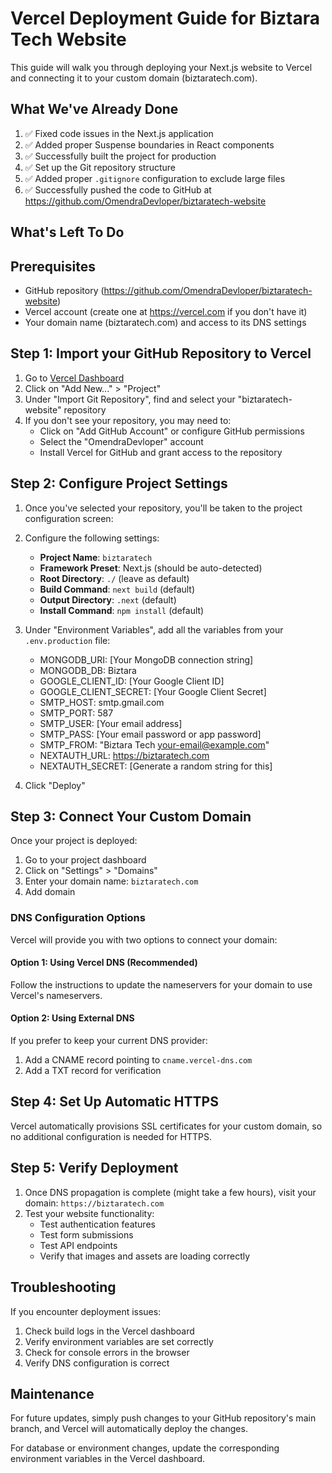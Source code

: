 # Vercel Deployment Guide for Biztara Tech Website

This guide will walk you through deploying your Next.js website to Vercel and connecting it to your custom domain (biztaratech.com).

## What We've Already Done

1. ✅ Fixed code issues in the Next.js application
2. ✅ Added proper Suspense boundaries in React components
3. ✅ Successfully built the project for production
4. ✅ Set up the Git repository structure
5. ✅ Added proper `.gitignore` configuration to exclude large files
6. ✅ Successfully pushed the code to GitHub at https://github.com/OmendraDevloper/biztaratech-website

## What's Left To Do

## Prerequisites

- GitHub repository (https://github.com/OmendraDevloper/biztaratech-website)
- Vercel account (create one at https://vercel.com if you don't have it)
- Your domain name (biztaratech.com) and access to its DNS settings

## Step 1: Import your GitHub Repository to Vercel

1. Go to [Vercel Dashboard](https://vercel.com/dashboard)
2. Click on "Add New..." > "Project"
3. Under "Import Git Repository", find and select your "biztaratech-website" repository
4. If you don't see your repository, you may need to:
   - Click on "Add GitHub Account" or configure GitHub permissions
   - Select the "OmendraDevloper" account
   - Install Vercel for GitHub and grant access to the repository

## Step 2: Configure Project Settings

1. Once you've selected your repository, you'll be taken to the project configuration screen:

2. Configure the following settings:
   - **Project Name**: `biztaratech`
   - **Framework Preset**: Next.js (should be auto-detected)
   - **Root Directory**: `./` (leave as default)
   - **Build Command**: `next build` (default)
   - **Output Directory**: `.next` (default)
   - **Install Command**: `npm install` (default)

3. Under "Environment Variables", add all the variables from your `.env.production` file:
   - MONGODB_URI: [Your MongoDB connection string]
   - MONGODB_DB: Biztara
   - GOOGLE_CLIENT_ID: [Your Google Client ID]
   - GOOGLE_CLIENT_SECRET: [Your Google Client Secret]
   - SMTP_HOST: smtp.gmail.com
   - SMTP_PORT: 587
   - SMTP_USER: [Your email address]
   - SMTP_PASS: [Your email password or app password]
   - SMTP_FROM: "Biztara Tech <your-email@example.com>"
   - NEXTAUTH_URL: https://biztaratech.com
   - NEXTAUTH_SECRET: [Generate a random string for this]

4. Click "Deploy"

## Step 3: Connect Your Custom Domain

Once your project is deployed:

1. Go to your project dashboard
2. Click on "Settings" > "Domains"
3. Enter your domain name: `biztaratech.com`
4. Add domain

### DNS Configuration Options

Vercel will provide you with two options to connect your domain:

#### Option 1: Using Vercel DNS (Recommended)
Follow the instructions to update the nameservers for your domain to use Vercel's nameservers.

#### Option 2: Using External DNS
If you prefer to keep your current DNS provider:
1. Add a CNAME record pointing to `cname.vercel-dns.com`
2. Add a TXT record for verification

## Step 4: Set Up Automatic HTTPS

Vercel automatically provisions SSL certificates for your custom domain, so no additional configuration is needed for HTTPS.

## Step 5: Verify Deployment

1. Once DNS propagation is complete (might take a few hours), visit your domain: `https://biztaratech.com`
2. Test your website functionality:
   - Test authentication features
   - Test form submissions
   - Test API endpoints
   - Verify that images and assets are loading correctly

## Troubleshooting

If you encounter deployment issues:

1. Check build logs in the Vercel dashboard
2. Verify environment variables are set correctly
3. Check for console errors in the browser
4. Verify DNS configuration is correct

## Maintenance

For future updates, simply push changes to your GitHub repository's main branch, and Vercel will automatically deploy the changes.

For database or environment changes, update the corresponding environment variables in the Vercel dashboard.
